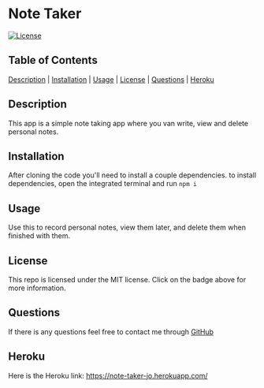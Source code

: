 # Note Taker

[![License](https://img.shields.io/badge/License-MIT-blueviolet.svg)](https://opensource.org/licenses/MIT)

## Table of Contents

[Description](#description) | [Installation](#installation) | [Usage](#usage) | [License](#license) | [Questions](#questions) | [Heroku](#heroku)

## Description

This app is a simple note taking app where you van write, view and delete personal notes.

## Installation

After cloning the code you'll need to install a couple dependencies. to install dependencies, open the integrated terminal and run `npm i`

## Usage

Use this to record personal notes, view them later, and delete them when finished with them.

## License
  
This repo is licensed under the MIT license. Click on the badge above for more information.

## Questions

If there is any questions feel free to contact me through [GitHub](https://github.com/johnnyowen)

## Heroku

Here is the Heroku link: https://note-taker-jo.herokuapp.com/